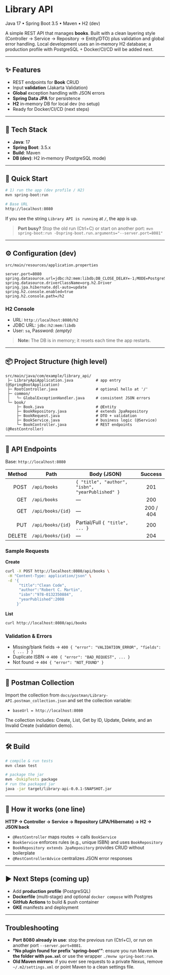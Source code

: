 # Library API

Java 17 • Spring Boot 3.5 • Maven • H2 (dev)

A simple REST API that manages **books**. Built with a clean layering style (Controller → Service → Repository → Entity/DTO) plus validation and global error handling. Local development uses an in‑memory H2 database; a production profile with PostgreSQL + Docker/CI/CD will be added next.

---

## ✨ Features

- REST endpoints for **Book** CRUD
- Input **validation** (Jakarta Validation)
- **Global** exception handling with JSON errors
- **Spring Data JPA** for persistence
- **H2** in‑memory DB for local dev (no setup)
- Ready for Docker/CI/CD (next steps)

---

## 🧱 Tech Stack

- **Java**: 17
- **Spring Boot**: 3.5.x
- **Build**: Maven
- **DB (dev)**: H2 in‑memory (PostgreSQL mode)

---

## 🚀 Quick Start

```bash
# 1) run the app (dev profile / H2)
mvn spring-boot:run

# Base URL
http://localhost:8080
```

If you see the string `Library API is running` at `/`, the app is up.

> **Port busy?** Stop the old run (Ctrl+C) or start on another port:
> `mvn spring-boot:run -Dspring-boot.run.arguments="--server.port=8081"`

---

## ⚙️ Configuration (dev)

`src/main/resources/application.properties`

```properties
server.port=8080
spring.datasource.url=jdbc:h2:mem:libdb;DB_CLOSE_DELAY=-1;MODE=PostgreSQL
spring.datasource.driverClassName=org.h2.Driver
spring.jpa.hibernate.ddl-auto=update
spring.h2.console.enabled=true
spring.h2.console.path=/h2
```

### H2 Console

- URL: `http://localhost:8080/h2`
- JDBC URL: `jdbc:h2:mem:libdb`
- User: `sa`, Password: _(empty)_

> **Note:** The DB is in memory; it resets each time the app restarts.

---

## 📦 Project Structure (high level)

```
src/main/java/com/example/library_api/
 ├─ LibraryApiApplication.java          # app entry (@SpringBootApplication)
 ├─ RootController.java                 # optional hello at '/'
 ├─ common/
 │   └─ GlobalExceptionHandler.java     # consistent JSON errors
 └─ book/
     ├─ Book.java                       # @Entity
     ├─ BookRepository.java             # extends JpaRepository
     ├─ BookRequest.java                # DTO + validation
     ├─ BookService.java                # business logic (@Service)
     └─ BookController.java             # REST endpoints (@RestController)
```

---

## 🔌 API Endpoints

Base: `http://localhost:8080`

| Method | Path              | Body (JSON)                                      |  Success  |
| -----: | ----------------- | ------------------------------------------------ | :-------: |
|   POST | `/api/books`      | `{ "title", "author", "isbn", "yearPublished" }` |    201    |
|    GET | `/api/books`      | —                                                |    200    |
|    GET | `/api/books/{id}` | —                                                | 200 / 404 |
|    PUT | `/api/books/{id}` | Partial/Full `{ "title", ... }`                  |    200    |
| DELETE | `/api/books/{id}` | —                                                |    204    |

### Sample Requests

**Create**

```bash
curl -X POST http://localhost:8080/api/books \
 -H "Content-Type: application/json" \
 -d '{
      "title":"Clean Code",
      "author":"Robert C. Martin",
      "isbn":"978-0132350884",
      "yearPublished":2008
     }'
```

**List**

```bash
curl http://localhost:8080/api/books
```

### Validation & Errors

- Missing/blank fields → `400 { "error": "VALIDATION_ERROR", "fields": { ... } }`
- Duplicate ISBN → `400 { "error": "BAD_REQUEST", ... }`
- Not found → `404 { "error": "NOT_FOUND" }`

---

## 🧪 Postman Collection

Import the collection from `docs/postman/Library-API.postman_collection.json` and set the collection variable:

- `baseUrl = http://localhost:8080`

The collection includes: Create, List, Get by ID, Update, Delete, and an Invalid Create (validation demo).

---

## 🛠️ Build

```bash
# compile & run tests
mvn clean test

# package the jar
mvn -DskipTests package
# run the packaged jar
java -jar target/library-api-0.0.1-SNAPSHOT.jar
```

---

## 🧭 How it works (one line)

**HTTP → Controller → Service → Repository (JPA/Hibernate) → H2 → JSON back**

- `@RestController` maps routes → calls `BookService`
- `BookService` enforces rules (e.g., unique ISBN) and uses `BookRepository`
- `BookRepository extends JpaRepository` provides CRUD without boilerplate
- `@RestControllerAdvice` centralizes JSON error responses

---

## ▶️ Next Steps (coming up)

- Add **production profile** (PostgreSQL)
- **Dockerfile** (multi‑stage) and optional `docker compose` with Postgres
- **GitHub Actions** to build & push container
- **GKE** manifests and deployment

---

## Troubleshooting

- **Port 8080 already in use**: stop the previous run (Ctrl+C), or run on another port `--server.port=8081`.
- **“No plugin found for prefix 'spring-boot'”**: ensure you run Maven **in the folder with `pom.xml`** or use the wrapper `./mvnw spring-boot:run`.
- **Old Maven mirrors**: if you ever see requests to a private Nexus, remove `~/.m2/settings.xml` or point Maven to a clean settings file.

